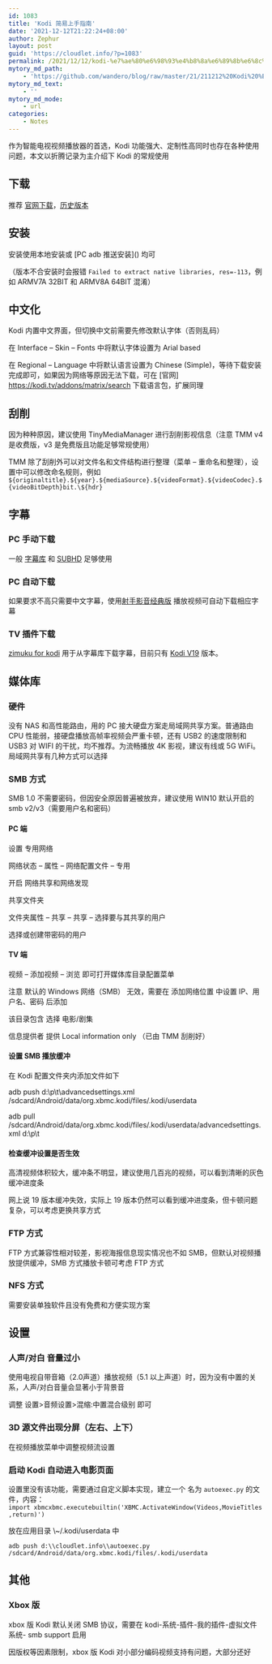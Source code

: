 ```yaml
---
id: 1083
title: 'Kodi 简易上手指南'
date: '2021-12-12T21:22:24+08:00'
author: Zephur
layout: post
guid: 'https://cloudlet.info/?p=1083'
permalink: /2021/12/12/kodi-%e7%ae%80%e6%98%93%e4%b8%8a%e6%89%8b%e6%8c%87%e5%8d%97/
mytory_md_path:
    - 'https://github.com/wandero/blog/raw/master/21/211212%20Kodi%20%E7%AE%80%E6%98%93%E4%B8%8A%E6%89%8B%E6%8C%87%E5%8D%97.md'
mytory_md_text:
    - ''
mytory_md_mode:
    - url
categories:
    - Notes
---
```


作为智能电视视频播放器的首选，Kodi 功能强大、定制性高同时也存在各种使用问题，本文以折腾记录为主介绍下 Kodi 的常规使用

<!-- more -->

## 下载

推荐 [官网下载](<https://kodi.tv/download/android>)，[历史版本](http://mirrors.kodi.tv/releases/android/)

## 安装

安装使用本地安装或 \[PC adb 推送安装\]() 均可

（版本不合安装时会报错 `Failed to extract native libraries, res=-113`，例如 ARMV7A 32BIT 和 ARMV8A 64BIT 混淆）

## 中文化

Kodi 内置中文界面，但切换中文前需要先修改默认字体（否则乱码）

在 Interface – Skin – Fonts 中将默认字体设置为 Arial based

在 Regional – Language 中将默认语言设置为 Chinese (Simple)，等待下载安装完成即可，如果因为网络等原因无法下载，可在 \[官网\] <https://kodi.tv/addons/matrix/search> 下载语言包，扩展同理

## 刮削

因为种种原因，建议使用 TinyMediaManager 进行刮削影视信息（注意 TMM v4 是收费版，v3 是免费版且功能足够常规使用）

TMM 除了刮削外可以对文件名和文件结构进行整理（菜单 – 重命名和整理），设置中可以修改命名规则，例如 `${originaltitle}.${year}.${mediaSource}.${videoFormat}.${videoCodec}.${videoBitDepth}bit.\${hdr}`

## 字幕

### PC 手动下载

一般 [字幕库](https://zimuku.org/) 和 [SUBHD](https://subhd.com/) 足够使用

### PC 自动下载

如果要求不高只需要中文字幕，使用[射手影音经典版](https://file.splayer.org/SPlayerSetup.exe?SPlayerSetup2437_701266.exe&from=splayer) 播放视频可自动下载相应字幕

### TV 插件下载

[zimuku for kodi](<https://github.com/pizzamx/zimuku_for_kodi>) 用于从字幕库下载字幕，目前只有 [Kodi V19](https://kodi.tv/) 版本。

## 媒体库

### 硬件

没有 NAS 和高性能路由，用的 PC 接大硬盘方案走局域网共享方案。普通路由 CPU 性能弱，接硬盘播放高帧率视频会严重卡顿，还有 USB2 的速度限制和 USB3 对 WIFI 的干扰，均不推荐。为流畅播放 4K 影视，建议有线或 5G WiFi。局域网共享有几种方式可以选择

### SMB 方式

SMB 1.0 不需要密码，但因安全原因普遍被放弃，建议使用 WIN10 默认开启的 smb v2/v3（需要用户名和密码）

#### PC 端

设置 专用网络

网络状态 – 属性 – 网络配置文件 – 专用

开启 网络共享和网络发现

共享文件夹

文件夹属性 – 共享 – 共享 – 选择要与其共享的用户

选择或创建带密码的用户

#### TV 端

视频 – 添加视频 – 浏览 即可打开媒体库目录配置菜单

注意 默认的 Windows 网络（SMB） 无效，需要在 添加网络位置 中设置 IP、用户名、密码 后添加

该目录包含 选择 电影/剧集

信息提供者 提供 Local information only （已由 TMM 刮削好）

#### 设置 SMB 播放缓冲

在 Kodi 配置文件夹内添加文件如下


adb push d:\\p\\t\\advancedsettings.xml /sdcard/Android/data/org.xbmc.kodi/files/.kodi/userdata

adb pull /sdcard/Android/data/org.xbmc.kodi/files/.kodi/userdata/advancedsettings.xml d:\\p\\t

#### 检查缓冲设置是否生效

高清视频体积较大，缓冲条不明显，建议使用几百兆的视频，可以看到清晰的灰色缓冲进度条

网上说 19 版本缓冲失效，实际上 19 版本仍然可以看到缓冲进度条，但卡顿问题复杂，可以考虑更换共享方式

### FTP 方式

FTP 方式兼容性相对较差，影视海报信息现实情况也不如 SMB，但默认对视频播放提供缓冲，SMB 方式播放卡顿可考虑 FTP 方式

### NFS 方式

需要安装单独软件且没有免费和方便实现方案

## 设置

### 人声/对白 音量过小

使用电视自带音箱（2.0声道）播放视频（5.1 以上声道）时，因为没有中置的关系，人声/对白音量会显著小于背景音

调整 设置&gt;音频设置&gt;混缩:中置混合级别 即可

### 3D 源文件出现分屏（左右、上下）

在视频播放菜单中调整视频流设置

### 启动 Kodi 自动进入电影页面

设置里没有该功能，需要通过自定义脚本实现，建立一个 名为 `autoexec.py` 的文件，内容： `import xbmcxbmc.executebuiltin('XBMC.ActivateWindow(Videos,MovieTitles,return)')`

放在应用目录 \\~/.kodi/userdata 中

`adb push d:\\cloudlet.info\\autoexec.py /sdcard/Android/data/org.xbmc.kodi/files/.kodi/userdata`

## 其他

### Xbox 版

xbox 版 Kodi 默认关闭 SMB 协议，需要在 kodi-系统-插件-我的插件-虚拟文件系统- smb support 启用

因版权等因素限制，xbox 版 Kodi 对小部分编码视频支持有问题，大部分还好